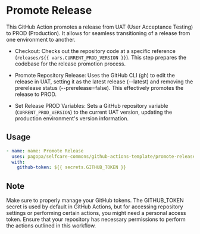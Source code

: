 # Promote Release

This GitHub Action promotes a release from UAT (User Acceptance Testing) to PROD (Production). It allows for seamless transitioning of a release from one environment to another.

-  Checkout: Checks out the repository code at a specific reference (```releases/${{ vars.CURRENT_PROD_VERSION }}```). This step prepares the codebase for the release promotion process.

- Promote Repository Release: Uses the GitHub CLI (gh) to edit the release in UAT, setting it as the latest release (--latest) and removing the prerelease status (--prerelease=false). This effectively promotes the release to PROD.

- Set Release PROD Variables: Sets a GitHub repository variable (```CURRENT_PROD_VERSION```) to the current UAT version, updating the production environment's version information.

## Usage

``` yaml
- name: name: Promote Release
  uses: pagopa/selfcare-commons/github-actions-template/promote-release@{sha-commit}
  with:
    github-token: ${{ secrets.GITHUB_TOKEN }}
```

## Note

Make sure to properly manage your GitHub tokens. The GITHUB_TOKEN secret is used by default in GitHub Actions, but for accessing repository settings or performing certain actions, you might need a personal access token.
Ensure that your repository has necessary permissions to perform the actions outlined in this workflow.
